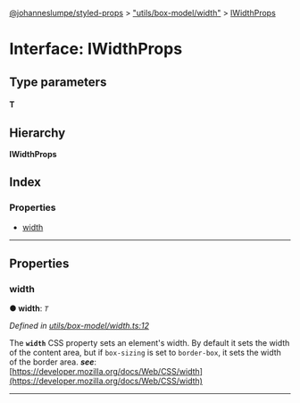 [@johanneslumpe/styled-props](../README.md) > ["utils/box-model/width"](../modules/_utils_box_model_width_.md) > [IWidthProps](../interfaces/_utils_box_model_width_.iwidthprops.md)

# Interface: IWidthProps

## Type parameters
#### T 
## Hierarchy

**IWidthProps**

## Index

### Properties

* [width](_utils_box_model_width_.iwidthprops.md#width)

---

## Properties

<a id="width"></a>

###  width

**● width**: *`T`*

*Defined in [utils/box-model/width.ts:12](https://github.com/johanneslumpe/styled-props/blob/3abf398/src/utils/box-model/width.ts#L12)*

The **`width`** CSS property sets an element's width. By default it sets the width of the content area, but if `box-sizing` is set to `border-box`, it sets the width of the border area.
*__see__*: [https://developer.mozilla.org/docs/Web/CSS/width](https://developer.mozilla.org/docs/Web/CSS/width)

___

